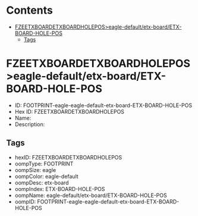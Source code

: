 



Contents
========

* [FZEETXBOARDETXBOARDHOLEPOS>eagle-default/etx-board/ETX-BOARD-HOLE-POS](#fzeetxboardetxboardholeposeagle-defaultetx-boardetx-board-hole-pos)
	* [Tags](#tags)

# FZEETXBOARDETXBOARDHOLEPOS>eagle-default/etx-board/ETX-BOARD-HOLE-POS

- ID: FOOTPRINT-eagle-eagle-default-etx-board-ETX-BOARD-HOLE-POS
- Hex ID: FZEETXBOARDETXBOARDHOLEPOS
- Name: 
- Description: 

## Tags

- hexID: FZEETXBOARDETXBOARDHOLEPOS
- oompType: FOOTPRINT
- oompSize: eagle
- oompColor: eagle-default
- oompDesc: etx-board
- oompIndex: ETX-BOARD-HOLE-POS
- oompName: eagle-default/etx-board/ETX-BOARD-HOLE-POS
- oompID: FOOTPRINT-eagle-eagle-default-etx-board-ETX-BOARD-HOLE-POS
